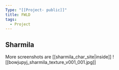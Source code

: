 ```yaml
---
Type: "[[Project- public]]"
title: FWLD
tags:
  - Project
---
```

## Sharmila
More screenshots are [[sharmila_char_site|inside]]
![[bowjupyj_sharmila_texture_v001_001.jpg]]

